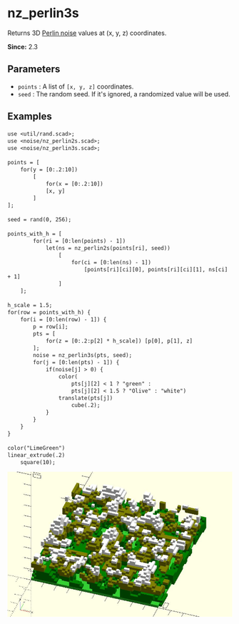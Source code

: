 # nz_perlin3s

Returns 3D [Perlin noise](https://en.wikipedia.org/wiki/Perlin_noise) values at (x, y, z) coordinates.

**Since:** 2.3

## Parameters

- `points` : A list of `[x, y, z]` coordinates.
- `seed` : The random seed. If it's ignored, a randomized value will be used.

## Examples

    use <util/rand.scad>;
    use <noise/nz_perlin2s.scad>;
    use <noise/nz_perlin3s.scad>;

    points = [
        for(y = [0:.2:10])
            [
                for(x = [0:.2:10])
                [x, y]
            ]
    ];

    seed = rand(0, 256);

    points_with_h = [
            for(ri = [0:len(points) - 1])
                let(ns = nz_perlin2s(points[ri], seed))
                    [
                        for(ci = [0:len(ns) - 1])
                            [points[ri][ci][0], points[ri][ci][1], ns[ci] + 1]
                    ]
        ];

    h_scale = 1.5;
    for(row = points_with_h) {        
        for(i = [0:len(row) - 1]) {
            p = row[i];
            pts = [
                for(z = [0:.2:p[2] * h_scale]) [p[0], p[1], z]
            ];
            noise = nz_perlin3s(pts, seed);
            for(j = [0:len(pts) - 1]) {
                if(noise[j] > 0) {
                    color(
                        pts[j][2] < 1 ? "green" : 
                        pts[j][2] < 1.5 ? "Olive" : "white")
                    translate(pts[j])
                        cube(.2);
                }           
            }
        }
    }

    color("LimeGreen")
    linear_extrude(.2)
        square(10);

![nz_perlin3s](images/lib2x-nz_perlin3s-1.JPG)
